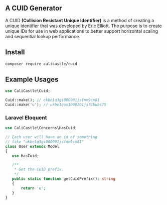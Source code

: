 ## A CUID Generator

A CUID **(Collision Resistant Unique Identifier)** is a method of creating a unique identifier that was developed by Eric Elliott. The purpose is to create unique IDs for use in web applications to better support horizontal scaling and sequential lookup performance.

## Install
```bash
composer require calicastle/cuid
```

## Example Usages
```php
use CaliCastle\Cuid;

Cuid::make(); // ckbe1q3gi000001jsfnm9cm81
Cuid::make('u'); // ukbe1qos1000201js74bwas75
```

### Laravel Eloquent

```php
use CaliCastle\Concerns\HasCuid;

// Each user will have an id of something 
// like "ukbe1q3gi000001jsfnm9cm81"
class User extends Model 
{
   use HasCuid;

   /**
    * Get the CUID prefix.
    */
   public static function getCuidPrefix(): string
   {
       return 'u';
   }
}
```
